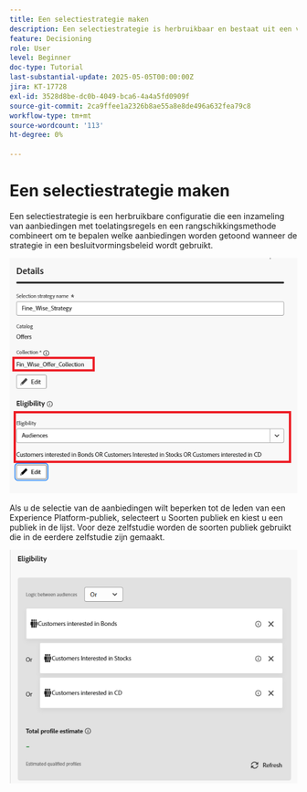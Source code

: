 ```yaml
---
title: Een selectiestrategie maken
description: Een selectiestrategie is herbruikbaar en bestaat uit een verzameling die gekoppeld is aan een toelatingsbeperking en een rangschikkingsmethode om te bepalen welke aanbiedingen moeten worden getoond wanneer deze in een besluitvormingsbeleid worden geselecteerd.
feature: Decisioning
role: User
level: Beginner
doc-type: Tutorial
last-substantial-update: 2025-05-05T00:00:00Z
jira: KT-17728
exl-id: 3528d8be-dc0b-4049-bca6-4a4a5fd0909f
source-git-commit: 2ca9ffee1a2326b8ae55a8e8de496a632fea79c8
workflow-type: tm+mt
source-wordcount: '113'
ht-degree: 0%

---
```


# Een selectiestrategie maken

Een selectiestrategie is een herbruikbare configuratie die een inzameling van aanbiedingen met toelatingsregels en een rangschikkingsmethode combineert om te bepalen welke aanbiedingen worden getoond wanneer de strategie in een besluitvormingsbeleid wordt gebruikt.



![ selectie-strategie ](assets/fine_wise_selection_strategy.png)

Als u de selectie van de aanbiedingen wilt beperken tot de leden van een Experience Platform-publiek, selecteert u Soorten publiek en kiest u een publiek in de lijst. Voor deze zelfstudie worden de soorten publiek gebruikt die in de eerdere zelfstudie zijn gemaakt.

![ selectie-strategie-publiek ](assets/selection-strategy.png)
